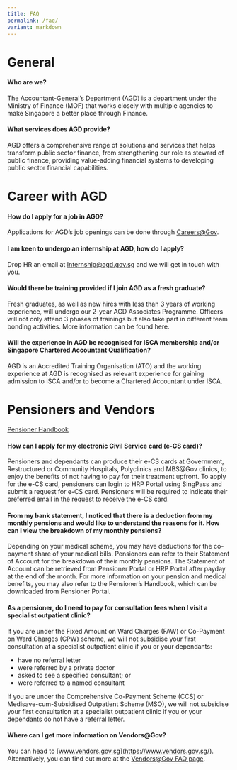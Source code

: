 ```yaml
---
title: FAQ
permalink: /faq/
variant: markdown
---
```

General
=======
#### Who are we?

The Accountant-General’s Department (AGD) is a department under the Ministry of Finance (MOF) that works closely with multiple agencies to make Singapore a better place through Finance.

#### What services does AGD provide?

AGD offers a comprehensive range of solutions and services that helps transform public sector finance, from strengthening our role as steward of public finance, providing value-adding financial systems to developing public sector financial capabilities.

Career with AGD
===============
#### How do I apply for a job in AGD?

Applications for AGD’s job openings can be done through [Careers@Gov](https://www.careers.gov.sg/).

#### I am keen to undergo an internship at AGD, how do I apply?

Drop HR an email at Internship@agd.gov.sg and we will get in touch with you.

#### Would there be training provided if I join AGD as a fresh graduate?

Fresh graduates, as well as new hires with less than 3 years of working experience, will undergo our 2-year AGD Associates Programme. Officers will not only attend 3 phases of trainings but also take part in different team bonding activities. More information can be found here.

#### Will the experience in AGD be recognised for ISCA membership and/or Singapore Chartered Accountant Qualification?

AGD is an Accredited Training Organisation (ATO) and the working experience at AGD is recognised as relevant experience for gaining admission to ISCA and/or to become a Chartered Accountant under ISCA.

Pensioners and Vendors
======================

[Pensioner Handbook](/files/pensioner%20handbook.pdf)

#### How can I apply for my electronic Civil Service card (e-CS card)?

Pensioners and dependants can produce their e-CS cards at Government, Restructured or Community Hospitals, Polyclinics and MBS@Gov clinics, to enjoy the benefits of not having to pay for their treatment upfront. To apply for the e-CS card, pensioners can login to HRP Portal using SingPass and submit a request for e-CS card. Pensioners will be required to indicate their preferred email in the request to receive the e-CS card.

#### From my bank statement, I noticed that there is a deduction from my monthly pensions and would like to understand the reasons for it. How can I view the breakdown of my monthly pensions?

Depending on your medical scheme, you may have deductions for the co-payment share of your medical bills. Pensioners can refer to their Statement of Account for the breakdown of their monthly pensions. The Statement of Account can be retrieved from Pensioner Portal or HRP Portal after payday at the end of the month. For more information on your pension and medical benefits, you may also refer to the Pensioner’s Handbook, which can be downloaded from Pensioner Portal.

#### As a pensioner, do I need to pay for consultation fees when I visit a specialist outpatient clinic?

If you are under the Fixed Amount on Ward Charges (FAW) or Co-Payment on Ward Charges (CPW) scheme, we will not subsidise your first consultation at a specialist outpatient clinic if you or your dependants:

*   have no referral letter
*   were referred by a private doctor
*   asked to see a specified consultant; or
*   were referred to a named consultant

If you are under the Comprehensive Co-Payment Scheme (CCS) or Medisave-cum-Subsidised Outpatient Scheme (MSO), we will not subsidise your first consultation at a specialist outpatient clinic if you or your dependants do not have a referral letter.

#### Where can I get more information on Vendors@Gov?

You can head to [www.vendors.gov.sg](https://www.vendors.gov.sg/). Alternatively, you can find out more at the [Vendors@Gov FAQ page](https://www.vendors.gov.sg/Help/FAQs.aspx).